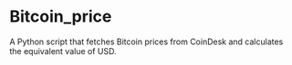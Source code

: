# Bitcoin_price
A Python script that fetches Bitcoin prices from CoinDesk and calculates the equivalent value of USD.
